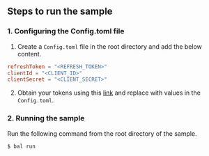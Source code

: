 ## Steps to run the sample

### 1. Configuring the Config.toml file
1. Create a `Config.toml` file in the root directory and add the below content.
```toml
refreshToken = "<REFRESH_TOKEN>"
clientId = "<CLIENT_ID>"
clientSecret = "<CLIENT_SECRET>"
```
2. Obtain your tokens using this [link](https://developers.google.com/identity/protocols/oauth2) 
and replace with values in the `Config.toml`.

### 2. Running the sample
Run the following command from the root directory of the sample.
```sh
$ bal run
```
